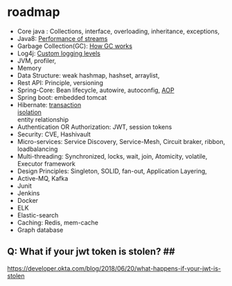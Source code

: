 # roadmap
* Core java : Collections, interface, overloading, inheritance, exceptions, 
* Java8: [Performance of streams](https://jaxenter.com/java-performance-tutorial-how-fast-are-the-java-8-streams-118830.html) <br>
* Garbage Collection(GC): [How GC works](https://www.freecodecamp.org/news/garbage-collection-in-java-what-is-gc-and-how-it-works-in-the-jvm/) <br>
* Log4j: [Custom logging levels](https://logging.apache.org/log4j/2.x/manual/customloglevels.html)
* JVM, profiler, 
* Memory
* Data Structure:  weak hashmap, hashset, arraylist, 
* Rest API: Principle, versioning
* Spring-Core: Bean lifecycle, autowire, autoconfig, [AOP](https://www.baeldung.com/spring-aop-pointcut-tutorial)
* Spring boot: embedded tomcat
* Hibernate: 
[transaction](https://dzone.com/articles/spring-boot-transactions-tutorial-understanding-tr#:~:text=Transaction%20propagation%20indicates%20if%20any,have%20a%20transaction%20created%20already) <br>
[isolation](https://www.geeksforgeeks.org/transaction-isolation-levels-dbms/) <br>
entity relationship
* Authentication OR Authorization: JWT, session tokens
* Security: CVE, Hashivault
* Micro-services: Service Discovery, Service-Mesh, Circuit braker, ribbon, loadbalancing
* Multi-threading: Synchronized, locks, wait, join, Atomicity, volatile, Executor framework
* Design Principles: Singleton, SOLID, fan-out, Application Layering,
* Active-MQ, Kafka
* Junit
* Jenkins
* Docker
* ELK
* Elastic-search
* Caching: Redis, mem-cache
* Graph database

## Q: What if your jwt token is stolen? ## <br>
https://developer.okta.com/blog/2018/06/20/what-happens-if-your-jwt-is-stolen
